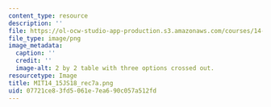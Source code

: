 ```yaml
---
content_type: resource
description: ''
file: https://ol-ocw-studio-app-production.s3.amazonaws.com/courses/14-15j-networks-spring-2018/07721ce83fd5061e7ea690c057a512fd_MIT14_15JS18_rec7a.png
file_type: image/png
image_metadata:
  caption: ''
  credit: ''
  image-alt: 2 by 2 table with three options crossed out.
resourcetype: Image
title: MIT14_15JS18_rec7a.png
uid: 07721ce8-3fd5-061e-7ea6-90c057a512fd
---
```

